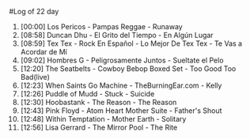 #Log of 22 day

1. [00:00] Los Pericos - Pampas Reggae - Runaway
1. [08:58] Duncan Dhu - El Grito del Tiempo - En Algún Lugar
1. [08:59] Tex Tex - Rock En Español - Lo Mejor De Tex Tex - Te Vas a Acordar de Mí
1. [09:02] Hombres G - Peligrosamente Juntos - Sueltate el Pelo
1. [12:20] The Seatbelts - Cowboy Bebop Boxed Set - Too Good Too Bad(live)
1. [12:23] When Saints Go Machine - TheBurningEar.com - Kelly
1. [12:26] Puddle of Mudd - Stuck - Suicide
1. [12:30] Hoobastank - The Reason - The Reason
1. [12:43] Pink Floyd - Atom Heart Mother Suite - Father's Shout
1. [12:48] Within Temptation - Mother Earth - Solitary
1. [12:56] Lisa Gerrard - The Mirror Pool - The Rite
